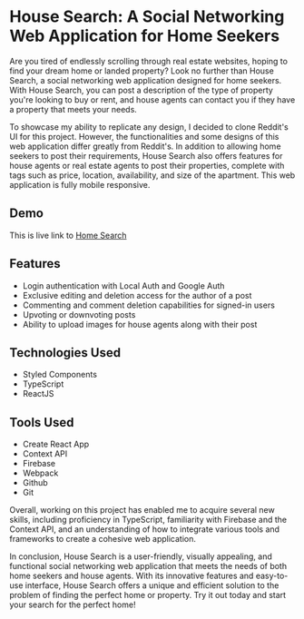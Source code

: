 # House Search: A Social Networking Web Application for Home Seekers

Are you tired of endlessly scrolling through real estate websites, hoping to find your dream home or landed property? Look no further than House Search, a social networking web application designed for home seekers. With House Search, you can post a description of the type of property you're looking to buy or rent, and house agents can contact you if they have a property that meets your needs.

To showcase my ability to replicate any design, I decided to clone Reddit's UI for this project. However, the functionalities and some designs of this web application differ greatly from Reddit's. In addition to allowing home seekers to post their requirements, House Search also offers features for house agents or real estate agents to post their properties, complete with tags such as price, location, availability, and size of the apartment. This web application is fully mobile responsive.

## Demo

This is live link to [Home Search](https://home-search-seven.vercel.app/)

## Features

- Login authentication with Local Auth and Google Auth
- Exclusive editing and deletion access for the author of a post
- Commenting and comment deletion capabilities for signed-in users
- Upvoting or downvoting posts
- Ability to upload images for house agents along with their post

## Technologies Used

- Styled Components
- TypeScript
- ReactJS

## Tools Used

- Create React App
- Context API
- Firebase
- Webpack
- Github
- Git

Overall, working on this project has enabled me to acquire several new skills, including proficiency in TypeScript, familiarity with Firebase and the Context API, and an understanding of how to integrate various tools and frameworks to create a cohesive web application.

In conclusion, House Search is a user-friendly, visually appealing, and functional social networking web application that meets the needs of both home seekers and house agents. With its innovative features and easy-to-use interface, House Search offers a unique and efficient solution to the problem of finding the perfect home or property. Try it out today and start your search for the perfect home!
